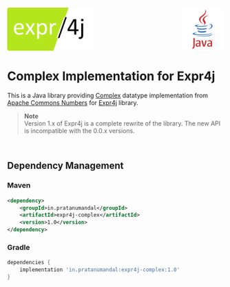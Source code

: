 <p>
    <img src="https://raw.githubusercontent.com/expr4j/expr4j/main/images/expr4j-rounded.png" height="100px">
    <img src="https://raw.githubusercontent.com/expr4j/expr4j/main/images/java.png" height="100px" align="right">
</p>

# Complex Implementation for Expr4j
This is a Java library providing [Complex](https://commons.apache.org/proper/commons-numbers/commons-numbers-complex/javadocs/api-1.1/org/apache/commons/numbers/complex/Complex.html) datatype implementation from [Apache Commons Numbers](https://commons.apache.org/proper/commons-numbers/commons-numbers-complex/) for [Expr4j](https://github.com/expr4j/expr4j) library.

> **Note**<br/>
> Version 1.x of Expr4j is a complete rewrite of the library. The new API is incompatible with the 0.0.x versions.

<br/>

## Dependency Management

### Maven
```xml
<dependency>
    <groupId>in.pratanumandal</groupId>
    <artifactId>expr4j-complex</artifactId>
    <version>1.0</version>
</dependency>
```

### Gradle
```gradle
dependencies {
    implementation 'in.pratanumandal:expr4j-complex:1.0'
}
```
